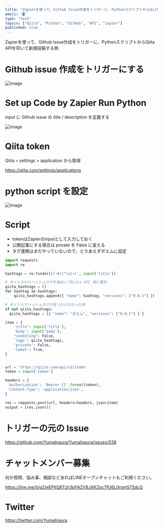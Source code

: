 ```yaml
---
title: "Zapierを使って、Github Issue作成をトリガーに、PythonスクリプトからQiita APIを叩いて新規投稿する例"
emoji: "🖥"
type: "tech"
topics: ["Qiita", "Python", "GitHub", "API", "zapier"]
published: true
---
```


Zapierを使って、Github Issue作成をトリガーに、PythonスクリプトからQiita APIを叩いて新規投稿する例


# Github issue 作成をトリガーにする

![image](https://user-images.githubusercontent.com/13635059/52094149-64d4c800-2601-11e9-8d9c-c8921deb36b7.png)


# Set up Code by Zapier Run Python

input に Github issue の title / description を定義する

![image](https://user-images.githubusercontent.com/13635059/52094154-6c946c80-2601-11e9-9184-b8608690b6d1.png)

# Qiita token 

Qiita > settings > application から取得

https://qiita.com/settings/applications

# python script を設定

![image](https://user-images.githubusercontent.com/13635059/52094181-85048700-2601-11e9-9940-09c192e5a3e5.png)

# Script

- tokenはZapierのinputとして入力しておく
- 公開記事にする場合は private を False に変える
- タグ連携はまだやっていないので、とりあえずポエムに設定

```py
import requests
import re

hashtags = re.findall(r'#([^\s]+)', input['title'])

# タイトルからハッシュタグを抽出してQiita API 用に整形
qiita_hashtags = []
for hashtag in hashtags:
    qiita_hashtags.append({ "name": hashtag, "versions": ["0.0.1"] })

# タイトルでハッシュタグが見つからなかった時
if not qiita_hashtags:
  qiita_hashtags = [{ "name": "ポエム", "versions": ["0.0.1"] } ]

item = {
    'title': input['title'],
    'body': input['body'],
    "coediting": False,
    'tags': qiita_hashtags,
    'private': False,
    'tweet': True,
}


url = 'https://qiita.com/api/v2/items'
token = input['token']

headers = {
 'Authorization': 'Bearer {}'.format(token),
 'Content-Type': 'application/json',
}

res = requests.post(url, headers=headers, json=item)
output = [res.json()]


```


# トリガーの元の Issue

https://github.com/YumaInaura/YumaInaura/issues/538








<!-- Update From Qiita API -->

# チャットメンバー募集


何か質問、悩み事、相談などあればLINEオープンチャットもご利用ください。

https://line.me/ti/g2/eEPltQ6Tzh3pYAZV8JXKZqc7PJ6L0rpm573dcQ





# Twitter


https://twitter.com/YumaInaura


<!-- Update From Qiita API -->


